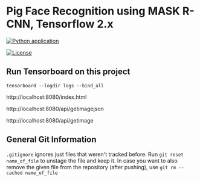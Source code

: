# Pig Face Recognition using MASK R-CNN, Tensorflow 2.x

[![Python application](https://github.com/hurschler/pig-face-recognition/actions/workflows/python-app.yml/badge.svg)](https://github.com/hurschler/pig-face-recognition/actions/workflows/python-app.yml)

[![License](https://img.shields.io/badge/License-Apache%202.0-blue.svg)](https://opensource.org/licenses/Apache-2.0)


## Run Tensorboard on this project
`tensorboard --logdir logs --bind_all`

http://localhost:8080/index.html

http://localhost:8080/api/getimagejson

http://localhost:8080/api/getimage


## General Git Information
`.gitignore` ignores just files that weren't tracked before.
Run `git reset name_of_file` to unstage the file and keep it.
In case you want to also remove the given file from the repository (after pushing), use `git rm --cached name_of_file`



